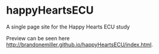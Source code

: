 # happyHeartsECU
A single page site for the Happy Hearts ECU study

Preview can be seen here http://brandonemiller.github.io/happyHeartsECU/index.html.
